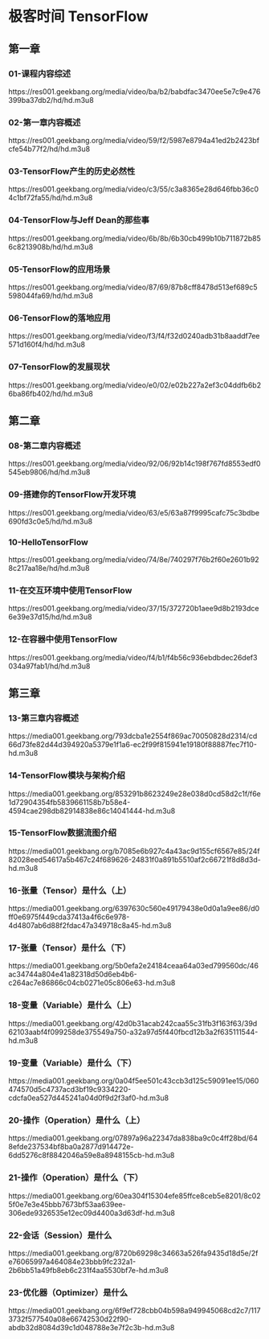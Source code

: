 # 极客时间 TensorFlow

## 第一章

### 01-课程内容综述 

https:\/\/res001.geekbang.org\/media\/video\/ba\/b2\/babdfac3470ee5e7c9e476399ba37db2\/hd\/hd.m3u8

### 02-第一章内容概述

https:\/\/res001.geekbang.org\/media\/video\/59\/f2\/5987e8794a41ed2b2423bfcfe54b77f2\/hd\/hd.m3u8

### 03-TensorFlow产生的历史必然性

https:\/\/res001.geekbang.org\/media\/video\/c3\/55\/c3a8365e28d646fbb36c04c1bf72fa55\/hd\/hd.m3u8

### 04-TensorFlow与Jeff Dean的那些事

https:\/\/res001.geekbang.org\/media\/video\/6b\/8b\/6b30cb499b10b711872b856c8213908b\/hd\/hd.m3u8

### 05-TensorFlow的应用场景

https:\/\/res001.geekbang.org\/media\/video\/87\/69\/87b8cff8478d513ef689c5598044fa69\/hd\/hd.m3u8

### 06-TensorFlow的落地应用

https:\/\/res001.geekbang.org\/media\/video\/f3\/f4\/f32d0240adb31b8aaddf7ee571d160f4\/hd\/hd.m3u8

### 07-TensorFlow的发展现状

https:\/\/res001.geekbang.org\/media\/video\/e0\/02\/e02b227a2ef3c04ddfb6b26ba86fb402\/hd\/hd.m3u8

## 第二章

### 08-第二章内容概述

https:\/\/res001.geekbang.org\/media\/video\/92\/06\/92b14c198f767fd8553edf0545eb9806\/hd\/hd.m3u8

### 09-搭建你的TensorFlow开发环境

https:\/\/res001.geekbang.org\/media\/video\/63\/e5\/63a87f9995cafc75c3bdbe690fd3c0e5\/hd\/hd.m3u8

### 10-HelloTensorFlow

https:\/\/res001.geekbang.org\/media\/video\/74\/8e\/740297f76b2f60e2601b928c217aa18e\/hd\/hd.m3u8

### 11-在交互环境中使用TensorFlow

https:\/\/res001.geekbang.org\/media\/video\/37\/15\/372720b1aee9d8b2193dce6e39e37d15\/hd\/hd.m3u8

### 12-在容器中使用TensorFlow

https:\/\/res001.geekbang.org\/media\/video\/f4\/b1\/f4b56c936ebdbdec26def3034a97fab1\/hd\/hd.m3u8

## 第三章

### 13-第三章内容概述

https:\/\/media001.geekbang.org\/793dcba1e2554f869ac70050828d2314\/cd66d73fe82d44d394920a5379e1f1a6-ec2f99f815941e19180f88887fec7f10-hd.m3u8

### 14-TensorFlow模块与架构介绍

https:\/\/media001.geekbang.org\/853291b8623249e28e038d0cd58d2c1f\/f6e1d72904354fb5839661158b7b58e4-4594cae298db82914838e86c14041444-hd.m3u8

### 15-TensorFlow数据流图介绍

https:\/\/media001.geekbang.org\/b7085e6b927c4a43ac9d155cf6567e85\/24f82028eed54617a5b467c24f689626-24831f0a891b5510af2c66721f8d8d3d-hd.m3u8

### 16-张量（Tensor）是什么（上）

https:\/\/media001.geekbang.org\/6397630c560e49179438e0d0a1a9ee86\/d0ff0e6975f449cda37413a4f6c6e978-4d4807ab6d88f2fdac47a349718c8a45-hd.m3u8

### 17-张量（Tensor）是什么（下）

https:\/\/media001.geekbang.org\/5b0efa2e24184ceaa64a03ed799560dc\/46ac34744a804e41a82318d50d6eb4b6-c264ac7e86866c04cb0271e05c806e63-hd.m3u8

### 18-变量（Variable）是什么（上）

https:\/\/media001.geekbang.org\/42d0b31acab242caa55c31fb3f163f63\/39d62103aabf4f099258de375549a750-a32a97d5f440fbcd12b3a2f635111544-hd.m3u8

### 19-变量（Variable）是什么（下）

https:\/\/media001.geekbang.org\/0a04f5ee501c43ccb3d125c59091ee15\/060474570d5c4737acd3bf19c9334220-cdcfa0ea527d445241a04d0f9d2f3af0-hd.m3u8

### 20-操作（Operation）是什么（上）

https:\/\/media001.geekbang.org\/07897a96a22347da838ba9c0c4ff28bd\/648efde237534bf8ba0a2877d914472e-6dd5276c8f8842046a59e8a8948155cb-hd.m3u8

### 21-操作（Operation）是什么（下）

https:\/\/media001.geekbang.org\/60ea304f15304efe85ffce8ceb5e8201\/8c025f0e7e3e45bbb7673bf53aa639ee-306ede9326535e12ec09d4400a3d63df-hd.m3u8

### 22-会话（Session）是什么

https:\/\/media001.geekbang.org\/8720b69298c34663a526fa9435d18d5e\/2fe76065997a464084e23bbb9fc232a1-2b6bb51a49fb8eb6c231f4aa5530bf7e-hd.m3u8

### 23-优化器（Optimizer）是什么

https:\/\/media001.geekbang.org\/6f9ef728cbb04b598a949945068cd2c7\/1173732f577540a08e66742530d22f90-abdb32d8084d39c1d048788e3e7f2c3b-hd.m3u8

